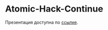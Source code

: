 # Atomic-Hack-Continue

Презентация доступна по [ссылке](https://docs.google.com/presentation/d/1t8ADrqieiNx1eyhM7w-VNlwuvIfHGjNyGRXrc_O-cNY/edit?usp=sharing).
